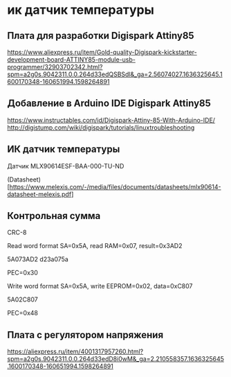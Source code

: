 # ик датчик температуры

## Плата для разработки Digispark Attiny85

https://www.aliexpress.ru/item/Gold-quality-Digispark-kickstarter-development-board-ATTINY85-module-usb-programmer/32903702342.html?spm=a2g0s.9042311.0.0.264d33edQSBSdl&_ga=2.56074027.1636325645.1600170348-160651994.1598264891

## Добавление в Arduino IDE Digispark Attiny85

https://www.instructables.com/id/Digispark-Attiny-85-With-Arduino-IDE/
http://digistump.com/wiki/digispark/tutorials/linuxtroubleshooting

## ИК датчик температуры

Датчик MLX90614ESF-BAA-000-TU-ND

(Datasheet)[https://www.melexis.com/-/media/files/documents/datasheets/mlx90614-datasheet-melexis.pdf]

## Контрольная сумма

CRC-8

Read word format SA=0x5A, read RAM=0x07, result=0x3AD2

5A073AD2
d23a075a

PEC=0x30

Write word format SA=0x5A, write EEPROM=0x02, data=0xC807

5A02C807

PEC=0x48

## Плата с регулятором напряжения

https://aliexpress.ru/item/4001317957260.html?spm=a2g0s.9042311.0.0.264d33edD8i0wM&_ga=2.210558357.1636325645.1600170348-160651994.1598264891

